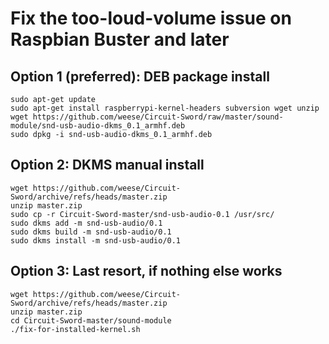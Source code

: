 # Fix the too-loud-volume issue on Raspbian Buster and later

## Option 1 (preferred): DEB package install
```
sudo apt-get update
sudo apt-get install raspberrypi-kernel-headers subversion wget unzip
wget https://github.com/weese/Circuit-Sword/raw/master/sound-module/snd-usb-audio-dkms_0.1_armhf.deb
sudo dpkg -i snd-usb-audio-dkms_0.1_armhf.deb
```

## Option 2: DKMS manual install
```
wget https://github.com/weese/Circuit-Sword/archive/refs/heads/master.zip
unzip master.zip
sudo cp -r Circuit-Sword-master/snd-usb-audio-0.1 /usr/src/
sudo dkms add -m snd-usb-audio/0.1
sudo dkms build -m snd-usb-audio/0.1
sudo dkms install -m snd-usb-audio/0.1
```

## Option 3: Last resort, if nothing else works
```
wget https://github.com/weese/Circuit-Sword/archive/refs/heads/master.zip
unzip master.zip
cd Circuit-Sword-master/sound-module
./fix-for-installed-kernel.sh
```
